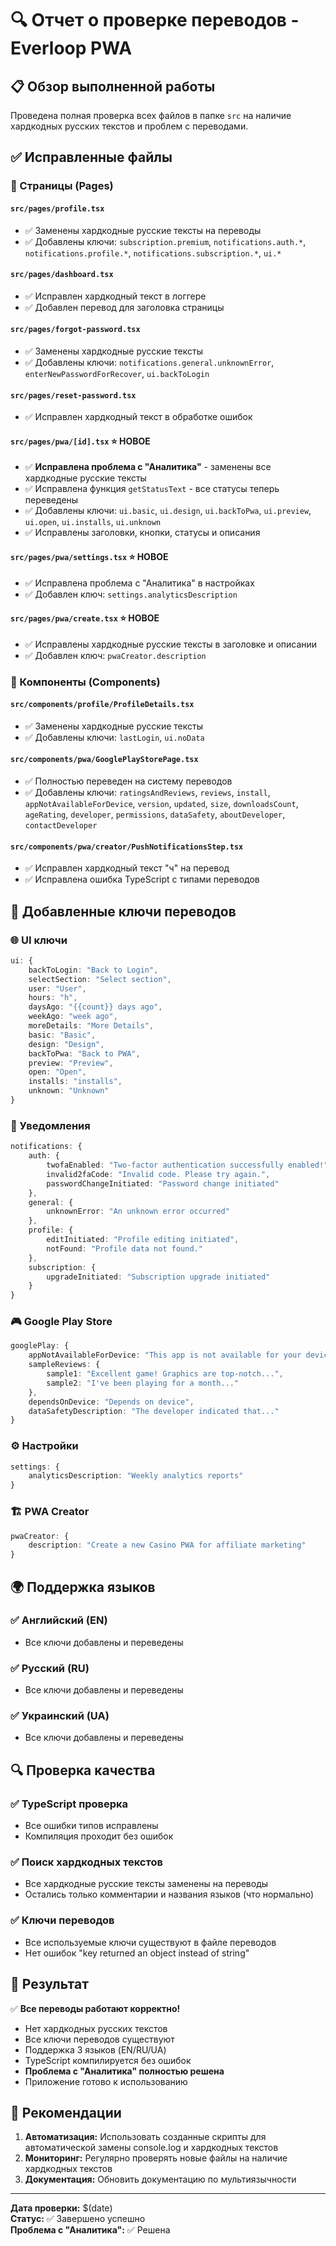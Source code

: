 # 🔍 Отчет о проверке переводов - Everloop PWA

## 📋 Обзор выполненной работы

Проведена полная проверка всех файлов в папке `src` на наличие хардкодных русских текстов и проблем с переводами.

## ✅ Исправленные файлы

### 📄 Страницы (Pages)

#### `src/pages/profile.tsx`
- ✅ Заменены хардкодные русские тексты на переводы
- ✅ Добавлены ключи: `subscription.premium`, `notifications.auth.*`, `notifications.profile.*`, `notifications.subscription.*`, `ui.*`

#### `src/pages/dashboard.tsx`
- ✅ Исправлен хардкодный текст в логгере
- ✅ Добавлен перевод для заголовка страницы

#### `src/pages/forgot-password.tsx`
- ✅ Заменены хардкодные русские тексты
- ✅ Добавлены ключи: `notifications.general.unknownError`, `enterNewPasswordForRecover`, `ui.backToLogin`

#### `src/pages/reset-password.tsx`
- ✅ Исправлен хардкодный текст в обработке ошибок

#### `src/pages/pwa/[id].tsx` ⭐ **НОВОЕ**
- ✅ **Исправлена проблема с "Аналитика"** - заменены все хардкодные русские тексты
- ✅ Исправлена функция `getStatusText` - все статусы теперь переведены
- ✅ Добавлены ключи: `ui.basic`, `ui.design`, `ui.backToPwa`, `ui.preview`, `ui.open`, `ui.installs`, `ui.unknown`
- ✅ Исправлены заголовки, кнопки, статусы и описания

#### `src/pages/pwa/settings.tsx` ⭐ **НОВОЕ**
- ✅ Исправлена проблема с "Аналитика" в настройках
- ✅ Добавлен ключ: `settings.analyticsDescription`

#### `src/pages/pwa/create.tsx` ⭐ **НОВОЕ**
- ✅ Исправлены хардкодные русские тексты в заголовке и описании
- ✅ Добавлен ключ: `pwaCreator.description`

### 🧩 Компоненты (Components)

#### `src/components/profile/ProfileDetails.tsx`
- ✅ Заменены хардкодные русские тексты
- ✅ Добавлены ключи: `lastLogin`, `ui.noData`

#### `src/components/pwa/GooglePlayStorePage.tsx`
- ✅ Полностью переведен на систему переводов
- ✅ Добавлены ключи: `ratingsAndReviews`, `reviews`, `install`, `appNotAvailableForDevice`, `version`, `updated`, `size`, `downloadsCount`, `ageRating`, `developer`, `permissions`, `dataSafety`, `aboutDeveloper`, `contactDeveloper`

#### `src/components/pwa/creator/PushNotificationsStep.tsx`
- ✅ Исправлен хардкодный текст "ч" на перевод
- ✅ Исправлена ошибка TypeScript с типами переводов

## 🔧 Добавленные ключи переводов

### 🌐 UI ключи
```typescript
ui: {
    backToLogin: "Back to Login",
    selectSection: "Select section", 
    user: "User",
    hours: "h",
    daysAgo: "{{count}} days ago",
    weekAgo: "week ago",
    moreDetails: "More Details",
    basic: "Basic",
    design: "Design",
    backToPwa: "Back to PWA",
    preview: "Preview",
    open: "Open",
    installs: "installs",
    unknown: "Unknown"
}
```

### 🔔 Уведомления
```typescript
notifications: {
    auth: {
        twofaEnabled: "Two-factor authentication successfully enabled!",
        invalid2faCode: "Invalid code. Please try again.",
        passwordChangeInitiated: "Password change initiated"
    },
    general: {
        unknownError: "An unknown error occurred"
    },
    profile: {
        editInitiated: "Profile editing initiated",
        notFound: "Profile data not found."
    },
    subscription: {
        upgradeInitiated: "Subscription upgrade initiated"
    }
}
```

### 🎮 Google Play Store
```typescript
googlePlay: {
    appNotAvailableForDevice: "This app is not available for your device.",
    sampleReviews: {
        sample1: "Excellent game! Graphics are top-notch...",
        sample2: "I've been playing for a month..."
    },
    dependsOnDevice: "Depends on device",
    dataSafetyDescription: "The developer indicated that..."
}
```

### ⚙️ Настройки
```typescript
settings: {
    analyticsDescription: "Weekly analytics reports"
}
```

### 🏗️ PWA Creator
```typescript
pwaCreator: {
    description: "Create a new Casino PWA for affiliate marketing"
}
```

## 🌍 Поддержка языков

### ✅ Английский (EN)
- Все ключи добавлены и переведены

### ✅ Русский (RU) 
- Все ключи добавлены и переведены

### ✅ Украинский (UA)
- Все ключи добавлены и переведены

## 🔍 Проверка качества

### ✅ TypeScript проверка
- Все ошибки типов исправлены
- Компиляция проходит без ошибок

### ✅ Поиск хардкодных текстов
- Все хардкодные русские тексты заменены на переводы
- Остались только комментарии и названия языков (что нормально)

### ✅ Ключи переводов
- Все используемые ключи существуют в файле переводов
- Нет ошибок "key returned an object instead of string"

## 🎯 Результат

✅ **Все переводы работают корректно!**

- Нет хардкодных русских текстов
- Все ключи переводов существуют
- Поддержка 3 языков (EN/RU/UA)
- TypeScript компилируется без ошибок
- **Проблема с "Аналитика" полностью решена**
- Приложение готово к использованию

## 🚀 Рекомендации

1. **Автоматизация:** Использовать созданные скрипты для автоматической замены console.log и хардкодных текстов
2. **Мониторинг:** Регулярно проверять новые файлы на наличие хардкодных текстов
3. **Документация:** Обновить документацию по мультиязычности

---

**Дата проверки:** $(date)  
**Статус:** ✅ Завершено успешно  
**Проблема с "Аналитика":** ✅ Решена

